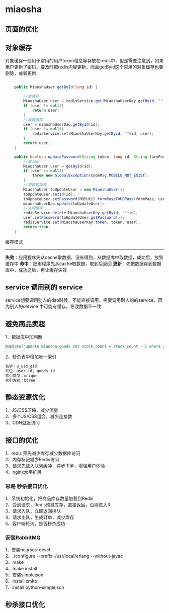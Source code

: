 # miaosha

## 页面的优化 
##  对象缓存
对象缓存一般用于常用的用户token信息等存放在redis中，但是需要注意到，如果用户更新了密码，要及时把redis内容更新，而且getByid这个常用的对象缓存也要删除，或者更新
```java

    public MiaoshaUser getById(long id) {

        //取缓存
        MiaoshaUser user = redisService.get(MiaoshaUserKey.getByid, ""+id, MiaoshaUser.class);
        if (user != null){
            return user;
        }
        //取数据库
        user = miaoshaUserDao.getById(id);
        if (user != null){
            redisService.set(MiaoshaUserKey.getByid, ""+id, user);
        }
        return user;
    }

    public boolean updatePassword(String token, long id, String formPass){
        //取user
        MiaoshaUser user = getById(id);
        if (user == null){
            throw new GlobalException(CodeMsg.MOBILE_NOT_EXIST);
        }
        //更新数据库
        MiaoshaUser toUpdateUser = new MiaoshaUser();
        toUpdateUser.setId(id);
        toUpdateUser.setPassword(MD5Util.formPassToDBPass(formPass, user.getSalt()));
        miaoshaUserDao.update(toUpdateUser);
        //处理缓存
        redisService.delete(MiaoshaUserKey.getByid, ""+id);
        user.setPassword(toUpdateUser.getPassword());
        redisService.set(MiaoshaUserKey.token, token, user);
        return true;
    }
```
缓存模式
***
**失效**：应用程序先从cache取数据，没有得到，从数据库中取数据，成功后，放到缓存中
**命中**：应用程序先从cache取数据，取到后返回
**更新**：先把数据存到数据库中，成功之后，再让缓存失效



## service 调用别的 service

service想要调用别人的dao时候，不能直接调用，需要调用别人的的service，因为别人的service
中可能有缓存，导致数据不一致


## 避免商品卖超
1、数据库中加判断
```sql
@Update("update miaosha_goods set stock_count = stock_count - 1 where goods_id = #{goodsId} and stock_count > 0")
```
2、秒杀表中增加唯一索引
```sql
名字：u_uid_gid
栏位：user_id, goods_id
索引类型：unique 
索引方式：btree
```

## 静态资源优化
1、JS/CSS压缩，减少流量  
2、多个JS/CSS组合，减少连接数  
3、CDN就近访问  

## 接口的优化

1、redis 预先减少库存减少数据库访问  
2、内存标记减少Redis访问  
3、请求先放入队列缓冲，异步下单，增强用户体验  
4、nginx水平扩展  

### 思路 秒杀接口优化
1、系统初始化，把商品库存数量加载到Redis  
2、受到请求，Redis预减库存，直接返回，否则进入3  
3、请求入队，立即返回排队  
4、请求出队，生成订单，减少库存  
5、客户端轮询，是否秒杀成功  


### 安装RabbitMQ
1、安装ncurses-devel  
2、./configure --prefix=/usr/local/erlang --without-javac  
3、make  
4、make install   
5、安装simplejson  
6、install xmlto  
7、install python-simplejson  

## 秒杀接口优化
